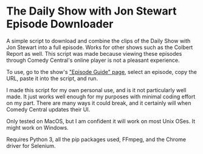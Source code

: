 # The Daily Show with Jon Stewart Episode Downloader

A simple script to download and combine the clips of the Daily Show with Jon Stewart into a full episode. Works for other shows such as the Colbert Report as well. This script was made because viewing these episodes through Comedy Central's online player is not a pleasant experience.

To use, go to the show's ["Episode Guide" page](http://www.cc.com/shows/the-daily-show-with-jon-stewart/episode-guide), select an episode, copy the URL, paste it into the script, and run.

I made this script for my own personal use, and is it not particularly well made. It just works well enough for my purposes with minimal coding effort on my part. There are many ways it could break, and it certainly will when Comedy Central updates their UI.

Only tested on MacOS, but I am confident it will work on most Unix OSes. It might work on Windows.

Requires Python 3, all the pip packages used, FFmpeg, and the Chrome driver for Selenium.
